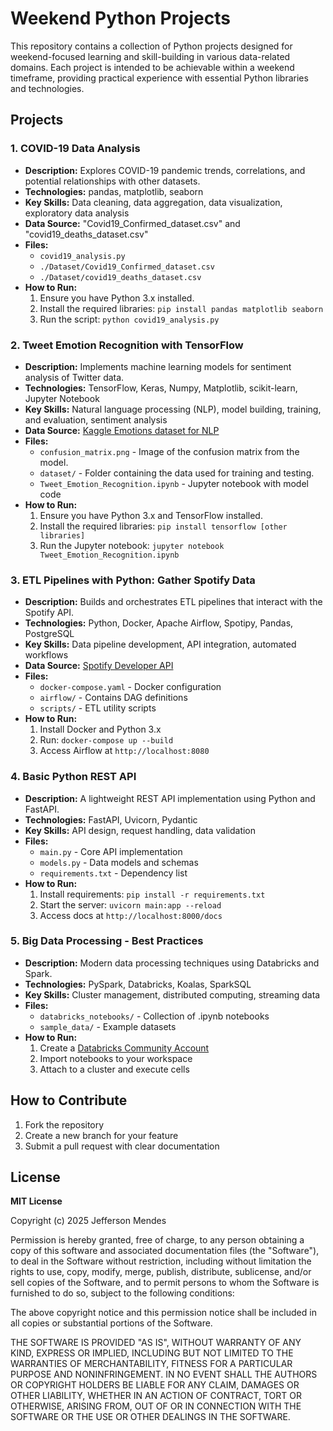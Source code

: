 # Weekend Python Projects

This repository contains a collection of Python projects designed for weekend-focused learning and skill-building in various data-related domains. Each project is intended to be achievable within a weekend timeframe, providing practical experience with essential Python libraries and technologies.

## Projects

### 1. COVID-19 Data Analysis

* **Description:** Explores COVID-19 pandemic trends, correlations, and potential relationships with other datasets.
* **Technologies:** pandas, matplotlib, seaborn
* **Key Skills:** Data cleaning, data aggregation, data visualization, exploratory data analysis
* **Data Source:** "Covid19_Confirmed_dataset.csv" and "covid19_deaths_dataset.csv" 
* **Files:**
    * `covid19_analysis.py` 
    * `./Dataset/Covid19_Confirmed_dataset.csv`
    * `./Dataset/covid19_deaths_dataset.csv`
* **How to Run:**
    1. Ensure you have Python 3.x installed.
    2. Install the required libraries: `pip install pandas matplotlib seaborn`
    3. Run the script: `python covid19_analysis.py`

### 2. Tweet Emotion Recognition with TensorFlow

* **Description:** Implements machine learning models for sentiment analysis of Twitter data.
* **Technologies:** TensorFlow, Keras, Numpy, Matplotlib, scikit-learn, Jupyter Notebook
* **Key Skills:** Natural language processing (NLP), model building, training, and evaluation, sentiment analysis
* **Data Source:** [Kaggle Emotions dataset for NLP](https://www.kaggle.com/datasets/praveengovi/emotions-dataset-for-nlp)
* **Files:**
    * `confusion_matrix.png` - Image of the confusion matrix from the model.
    * `dataset/` - Folder containing the data used for training and testing.
    * `Tweet_Emotion_Recognition.ipynb` - Jupyter notebook with model code
* **How to Run:**
    1. Ensure you have Python 3.x and TensorFlow installed.
    2. Install the required libraries: `pip install tensorflow [other libraries]`
    3. Run the Jupyter notebook: `jupyter notebook Tweet_Emotion_Recognition.ipynb`

### 3. ETL Pipelines with Python: Gather Spotify Data

* **Description:** Builds and orchestrates ETL pipelines that interact with the Spotify API.
* **Technologies:** Python, Docker, Apache Airflow, Spotipy, Pandas, PostgreSQL
* **Key Skills:** Data pipeline development, API integration, automated workflows
* **Data Source:** [Spotify Developer API](https://developer.spotify.com/documentation/web-api)
* **Files:**
    * `docker-compose.yaml` - Docker configuration
    * `airflow/` - Contains DAG definitions
    * `scripts/` - ETL utility scripts
* **How to Run:**
    1. Install Docker and Python 3.x
    2. Run: `docker-compose up --build`
    3. Access Airflow at `http://localhost:8080`

### 4. Basic Python REST API

* **Description:** A lightweight REST API implementation using Python and FastAPI.
* **Technologies:** FastAPI, Uvicorn, Pydantic
* **Key Skills:** API design, request handling, data validation
* **Files:**
    * `main.py` - Core API implementation
    * `models.py` - Data models and schemas
    * `requirements.txt` - Dependency list
* **How to Run:**
    1. Install requirements: `pip install -r requirements.txt`
    2. Start the server: `uvicorn main:app --reload`
    3. Access docs at `http://localhost:8000/docs`

### 5. Big Data Processing - Best Practices

* **Description:** Modern data processing techniques using Databricks and Spark.
* **Technologies:** PySpark, Databricks, Koalas, SparkSQL
* **Key Skills:** Cluster management, distributed computing, streaming data
* **Files:**
    * `databricks_notebooks/` - Collection of .ipynb notebooks
    * `sample_data/` - Example datasets
* **How to Run:**
    1. Create a [Databricks Community Account](https://community.cloud.databricks.com/)
    2. Import notebooks to your workspace
    3. Attach to a cluster and execute cells

## How to Contribute

1. Fork the repository
2. Create a new branch for your feature
3. Submit a pull request with clear documentation

## License

**MIT License**

Copyright (c) 2025 Jefferson Mendes

Permission is hereby granted, free of charge, to any person obtaining a copy
of this software and associated documentation files (the "Software"), to deal
in the Software without restriction, including without limitation the rights
to use, copy, modify, merge, publish, distribute, sublicense, and/or sell
copies of the Software, and to permit persons to whom the Software is
furnished to do so, subject to the following conditions:

The above copyright notice and this permission notice shall be included in all
copies or substantial portions of the Software.

THE SOFTWARE IS PROVIDED "AS IS", WITHOUT WARRANTY OF ANY KIND, EXPRESS OR
IMPLIED, INCLUDING BUT NOT LIMITED TO THE WARRANTIES OF MERCHANTABILITY,
FITNESS FOR A PARTICULAR PURPOSE AND NONINFRINGEMENT. IN NO EVENT SHALL THE
AUTHORS OR COPYRIGHT HOLDERS BE LIABLE FOR ANY CLAIM, DAMAGES OR OTHER
LIABILITY, WHETHER IN AN ACTION OF CONTRACT, TORT OR OTHERWISE, ARISING FROM,
OUT OF OR IN CONNECTION WITH THE SOFTWARE OR THE USE OR OTHER DEALINGS IN THE
SOFTWARE.

